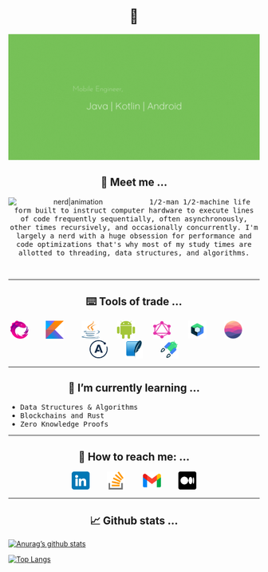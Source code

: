 <h1 align="center">👋</h2>

<!--
**Pshypher/Pshypher** is a ✨ _special_ ✨ repository because its `README.md` (this file) appears on your GitHub profile.

Here are some ideas to get you started:

- 🔭 I’m currently working on ...

- 👯 I’m looking to collaborate on ...
- 🤔 I’m looking for help with ...
- 💬 Ask me about ...
- 📫 How to reach me: ...
- 😄 Pronouns: ...
- ⚡ Fun fact: ...
-->

<p align="center">
    <img src="https://raw.githubusercontent.com/Pshypher/Pshypher/main/images/banner.gif" alt="my-banner">
</p>

<h2 align="center">👣 Meet me ...</h2>
<div align="middle">
<img alt="nerd|animation" src="https://user-images.githubusercontent.com/7406285/234105632-9ab5e3b4-c38d-4faf-8d52-ea40dc8cb738.gif" align="left" width="264px" />
<p align="center"><samp>1/2-man 1/2-machine life form built to instruct computer hardware to execute lines of code frequently sequentially, often asynchronously, other times recursively, and occasionally concurrently. I'm largely a nerd with a huge obsession for performance and code optimizations that's why most of my study times are allotted to threading, data structures, and algorithms.</samp> </p>
<br/>
</div>

- - - -

<h2 align="center">⌨️ Tools of trade ...</h2>
<p align="middle">
<a href="https://github.com/ReactiveX/RxJava" target="_blank"><img alt="reactivex" width="36px" height="36px" src="https://raw.githubusercontent.com/Pshypher/Pshypher/main/images/tools/reactivex.svg"></a> &nbsp; &nbsp; &nbsp; &nbsp; <a href="https://kotlinlang.org/" target="_blank"><img alt="kotlinx" width="36px" height="36px" src="https://raw.githubusercontent.com/Pshypher/Pshypher/main/images/tools/kotlin.svg"></a> &nbsp; &nbsp; &nbsp; &nbsp; <a href="https://docs.oracle.com/javase/8/docs/" target="_blank"><img alt="java" width="36px" height="36px" src="https://raw.githubusercontent.com/Pshypher/Pshypher/main/images/tools/java.svg"></a> &nbsp; &nbsp; &nbsp; &nbsp; <a href="https://developer.android.com/docs" target="_blank"><img alt="android-sdk" width="36px" height="36px" src="https://raw.githubusercontent.com/Pshypher/Pshypher/main/images/tools/android.svg"></a> &nbsp; &nbsp; &nbsp; &nbsp; <a href="https://graphql.org/learn/" target="_blank"><img alt="graph-ql" width="36px" height="36px" src="https://raw.githubusercontent.com/Pshypher/Pshypher/main/images/tools/graphql.svg"></a> &nbsp; &nbsp; &nbsp; &nbsp; <a href="https://developer.android.com/jetpack/compose" target="_blank"><img alt="jetpack-compose" width="36px" height="36px" src="https://raw.githubusercontent.com/Pshypher/Pshypher/main/images/tools/jetpack-compose.png"></a> &nbsp; &nbsp; &nbsp; &nbsp; <a href="https://www.mongodb.com/docs/realm/sdk/kotlin/" target="_blank"><img alt="realm-io" width="36px" height="36px" src="https://raw.githubusercontent.com/Pshypher/Pshypher/main/images/tools/mongodb-realm.svg"></a> &nbsp; &nbsp; &nbsp; &nbsp; <a href="https://www.apollographql.com/docs/kotlin" target="_blank"><img alt="apollo-graphql" width="36px" height="36px" src="https://raw.githubusercontent.com/Pshypher/Pshypher/main/images/tools/apollo.svg"></a> &nbsp; &nbsp; &nbsp; &nbsp; <a href="https://www.sqlite.org/index.html" target="_blank"><img alt="sqlite" width="36px" height="36px" src="https://raw.githubusercontent.com/Pshypher/Pshypher/main/images/tools/sqlite.png"></a> &nbsp; &nbsp; &nbsp; &nbsp; <a href="https://developer.android.com/jetpack" target="_blank"><img alt="android-jetpack" width="36px" height="36px" src="https://raw.githubusercontent.com/Pshypher/Pshypher/main/images/tools/android-jetpack.png"></a>
</p>

- - - -

<h2 align="center">📑 I’m currently learning ...</h2>
<ul>
<li><samp>Data Structures & Algorithms</samp></li>
<li><samp>Blockchains and Rust</samp></li>
<li><samp>Zero Knowledge Proofs</samp></li>
</ul>

- - - -

<h2 align="center">📧 How to reach me: ...</h2>
<p align="middle">
<a href="https://www.linkedin.com/in/jimi-shote-1aa14b7a"><img  src="https://raw.githubusercontent.com/Pshypher/Pshypher/main/images/socials/linkedin.png" alt="icon|LinkedIn" width="36px"/></a> &nbsp; &nbsp; &nbsp; &nbsp; <a href="https://stackoverflow.com/users/12557187/pshypher"><img src="https://raw.githubusercontent.com/Pshypher/Pshypher/main/images/socials/stack-overflow.png" alt="icon|StackOverflow" width="36px"/></a> &nbsp; &nbsp; &nbsp; &nbsp; <a href="mailto://jimishote@gmail.com"><img src="https://raw.githubusercontent.com/Pshypher/Pshypher/main/images/socials/gmail.png" alt="icon|Gmail" width="36px"/></a> &nbsp; &nbsp; &nbsp; &nbsp; <a href="https://medium.com/@Pshypher"><img src="https://raw.githubusercontent.com/Pshypher/Pshypher/main/images/socials/medium.png" alt="icon|Medium" width="36px"/></a>
</p>

- - - -

<h2 align="center">📈 Github stats ...</h2>

[![Anurag’s github stats](https://github-readme-stats.vercel.app/api?username=Pshypher&show_icons=true&theme=transparent)](https://github.com/Pshypher)


[![Top Langs](https://github-readme-stats.vercel.app/api/top-langs/?username=Pshypher&layout=compact&theme=transparent)](https://github.com/Pshypher)
